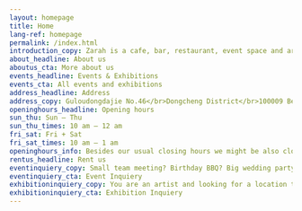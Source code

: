 ```yaml
---
layout: homepage
title: Home
lang-ref: homepage
permalink: /index.html
introduction_copy: Zarah is a cafe, bar, restaurant, event space and art gallery in the centre of Beijing.</br> Come by for a perfect coffee, authentic north european breakfast, as well as delicious lunch and dinner.
about_headline: About us
aboutus_cta: More about us
events_headline: Events & Exhibitions
events_cta: All events and exhibitions
address_headline: Address
address_copy: Guloudongdajie No.46</br>Dongcheng District</br>100009 Beijing</br></br>Tel&#58; +86-(0)10 - 84039807</br>Email&#58; info@cafezarah.com
openinghours_headline: Opening hours
sun_thu: Sun – Thu
sun_thu_times: 10 am – 12 am
fri_sat: Fri + Sat
fri_sat_times: 10 am – 1 am
openinghours_info: Besides our usual closing hours we might be also closed due to private events or other occasions. We do our best to post these information as soon as possible.
rentus_headline: Rent us
eventinquiery_copy: Small team meeting? Birthday BBQ? Big wedding party? Corporate event? We are very happy to host your event at Zarah!
eventinquiery_cta: Event Inquiery
exhibitioninquiery_copy: You are an artist and looking for a location to exhibit your work? Zarah might be the right place for you!
exhibitioninquiery_cta: Exhibition Inquiery
---
```

